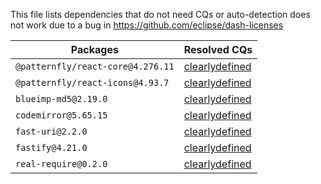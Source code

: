This file lists dependencies that do not need CQs or auto-detection does not work due to a bug in https://github.com/eclipse/dash-licenses

| Packages | Resolved CQs |
| --- | --- |
| `@patternfly/react-core@4.276.11` | [clearlydefined](https://clearlydefined.io/definitions/npm/npmjs/@patternfly/react-core/4.276.11) |
| `@patternfly/react-icons@4.93.7` | [clearlydefined](https://clearlydefined.io/definitions/npm/npmjs/@patternfly/react-icons/4.93.7) |
| `blueimp-md5@2.19.0` | [clearlydefined](https://clearlydefined.io/definitions/npm/npmjs/-/blueimp-md5/2.19.0) |
| `codemirror@5.65.15` | [clearlydefined](https://clearlydefined.io/definitions/npm/npmjs/-/codemirror/5.65.15) |
| `fast-uri@2.2.0` | [clearlydefined](https://clearlydefined.io/definitions/npm/npmjs/-/fast-uri/2.2.0) |
| `fastify@4.21.0` | [clearlydefined](https://clearlydefined.io/definitions/npm/npmjs/-/fastify/4.21.0) |
| `real-require@0.2.0` | [clearlydefined](https://clearlydefined.io/definitions/npm/npmjs/-/real-require/0.2.0) |

